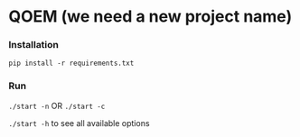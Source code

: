 # QOEM (we need a new project name)

### Installation

`pip install -r requirements.txt`

### Run

`./start -n` OR `./start -c`

`./start -h` to see all available options
